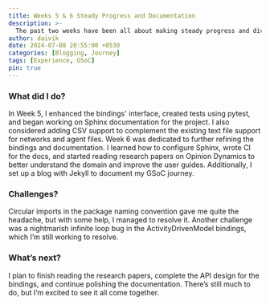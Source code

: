 ```yaml
---
title: Weeks 5 & 6 Steady Progress and Documentation
description: >-
  The past two weeks have been all about making steady progress and diving into documentation for the PySeldon project.
author: daivik
date: 2024-07-08 20:55:00 +0530
categories: [Blogging, Journey]
tags: [Experience, GSoC]
pin: true
---
```


### What did I do?
In Week 5, I enhanced the bindings' interface, created tests using pytest, and began working on Sphinx documentation for the project. I also considered adding CSV support to complement the existing text file support for networks and agent files. Week 6 was dedicated to further refining the bindings and documentation. I learned how to configure Sphinx, wrote CI for the docs, and started reading research papers on Opinion Dynamics to better understand the domain and improve the user guides. Additionally, I set up a blog with Jekyll to document my GSoC journey.

### Challenges?
Circular imports in the package naming convention gave me quite the headache, but with some help, I managed to resolve it. Another challenge was a nightmarish infinite loop bug in the ActivityDrivenModel bindings, which I’m still working to resolve.

### What’s next?
I plan to finish reading the research papers, complete the API design for the bindings, and continue polishing the documentation. There’s still much to do, but I’m excited to see it all come together.